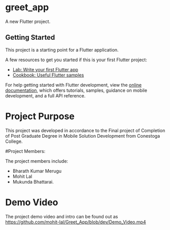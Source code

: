 # greet_app

A new Flutter project.

## Getting Started

This project is a starting point for a Flutter application.

A few resources to get you started if this is your first Flutter project:

- [Lab: Write your first Flutter app](https://docs.flutter.dev/get-started/codelab)
- [Cookbook: Useful Flutter samples](https://docs.flutter.dev/cookbook)

For help getting started with Flutter development, view the
[online documentation](https://docs.flutter.dev/), which offers tutorials,
samples, guidance on mobile development, and a full API reference.


# Project Purpose

This project was developed in accordance to the Final project of Completion of Post Graduate Degree in Mobile Solution Development from Conestoga College. 

#Project Members:

The project members include:
- Bharath Kumar Merugu
- Mohit Lal 
- Mukunda Bhattarai.

# Demo Video 

The project demo video and intro can be found out as https://github.com/mohit-lal/Greet_App/blob/dev/Demo_Video.mp4
